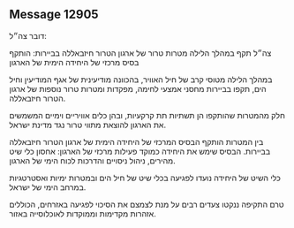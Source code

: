 ## Message 12905

דובר צה״ל:

צה״ל תקף במהלך הלילה מטרות טרור של ארגון הטרור חיזבאללה בביירות: הותקף בסיס מרכזי של היחידה הימית של הארגון

במהלך הלילה מטוסי קרב של חיל האוויר, בהכוונה מודיעינית של אגף המודיעין וחיל הים, תקפו בביירות מחסני אמצעי לחימה, מפקדות ומטרות טרור נוספות של ארגון הטרור חיזבאללה. 

חלק מהמטרות שהותקפו הן תשתיות תת קרקעיות, ובהן כלים אוויריים וימיים המשמשים את הארגון להוצאת מתווי טרור נגד מדינת ישראל.

בין המטרות הותקף הבסיס המרכזי של היחידה הימית של ארגון הטרור חיזבאללה בביירות.
הבסיס שימש את היחידה כמוקד פעילות מרכזי של הארגון: אחסון כלי שיט מהירים, ניהול ניסויים והדרכות לכוח הימי של הארגון.

כלי השיט של היחידה נועדו לפגיעה בכלי שיט של חיל הים ובמטרות ימיות ואסטרטגיות במרחב הימי של ישראל.

טרם התקיפה ננקטו צעדים רבים על מנת לצמצם את הסיכוי לפגיעה באזרחים, הכוללים אזהרות מקדימות וממוקדות לאוכלוסייה באזור.

